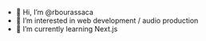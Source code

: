 - 👋 Hi, I’m @rbourassaca
- 👀 I’m interested in web development / audio production
- 🌱 I’m currently learning Next.js
